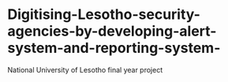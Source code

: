 # Digitising-Lesotho-security-agencies-by-developing-alert-system-and-reporting-system-
National University of Lesotho final year project 

